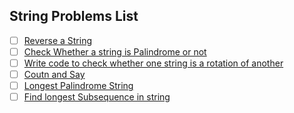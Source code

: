 ## String Problems List

- [ ] [Reverse a String](https://leetcode.com/problems/reverse-string/)
- [ ] [Check Whether a string is Palindrome or not](https://practice.geeksforgeeks.org/problems/palindrome-string0817/1)
- [ ] [Write code to check whether one string is a rotation of another](https://www.geeksforgeeks.org/a-program-to-check-if-strings-are-rotations-of-each-other/)
- [ ] [Coutn and Say](https://leetcode.com/problems/count-and-say/)
- [ ] [Longest Palindrome String](https://practice.geeksforgeeks.org/problems/longest-palindrome-in-a-string/0)
- [ ] [Find longest Subsequence in string](https://practice.geeksforgeeks.org/problems/longest-repeating-subsequence/0)